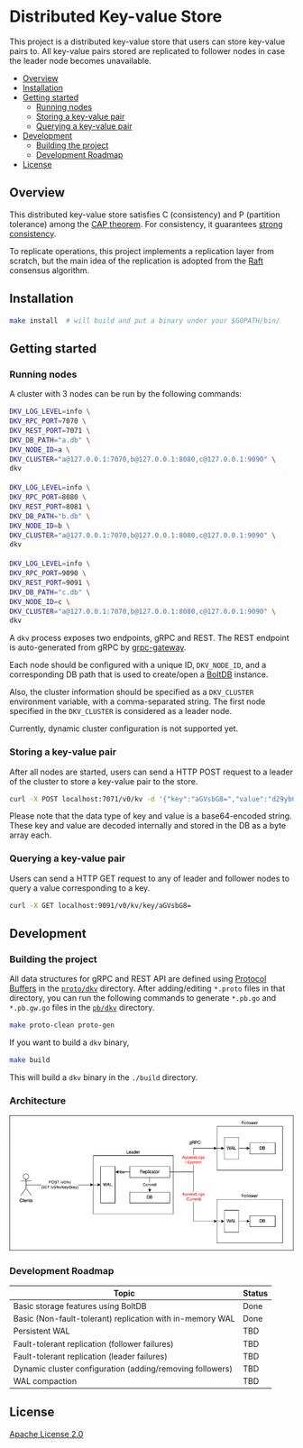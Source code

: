 # Distributed Key-value Store

This project is a distributed key-value store that users can store key-value pairs to.
All key-value pairs stored are replicated to follower nodes in case the leader node becomes unavailable.

* [Overview](#overview)
* [Installation](#installation)
* [Getting started](#getting-started)
    * [Running nodes](#running-nodes)
    * [Storing a key-value pair](#storing-a-key-value-pair)
    * [Querying a key-value pair](#querying-a-key-value-pair)
* [Development](#development)
    * [Building the project](#building-the-project)
    * [Development Roadmap](#development-roadmap)
* [License](#license)


## Overview

This distributed key-value store satisfies C (consistency) and P (partition tolerance) among the [CAP theorem](https://en.wikipedia.org/wiki/CAP_theorem).
For consistency, it guarantees [strong consistency](https://en.wikipedia.org/wiki/Strong_consistency).

To replicate operations, this project implements a replication layer from scratch,
but the main idea of the replication is adopted from the [Raft](https://raft.github.io/) consensus algorithm.


## Installation

```bash
make install  # will build and put a binary under your $GOPATH/bin/
```


## Getting started

### Running nodes

A cluster with 3 nodes can be run by the following commands:
```bash
DKV_LOG_LEVEL=info \
DKV_RPC_PORT=7070 \
DKV_REST_PORT=7071 \
DKV_DB_PATH="a.db" \
DKV_NODE_ID=a \
DKV_CLUSTER="a@127.0.0.1:7070,b@127.0.0.1:8080,c@127.0.0.1:9090" \
dkv

DKV_LOG_LEVEL=info \
DKV_RPC_PORT=8080 \
DKV_REST_PORT=8081 \
DKV_DB_PATH="b.db" \
DKV_NODE_ID=b \
DKV_CLUSTER="a@127.0.0.1:7070,b@127.0.0.1:8080,c@127.0.0.1:9090" \
dkv

DKV_LOG_LEVEL=info \
DKV_RPC_PORT=9090 \
DKV_REST_PORT=9091 \
DKV_DB_PATH="c.db" \
DKV_NODE_ID=c \
DKV_CLUSTER="a@127.0.0.1:7070,b@127.0.0.1:8080,c@127.0.0.1:9090" \
dkv
```

A `dkv` process exposes two endpoints, gRPC and REST. The REST endpoint is auto-generated from gRPC by [grpc-gateway](https://github.com/grpc-ecosystem/grpc-gateway).

Each node should be configured with a unique ID, `DKV_NODE_ID`, and a corresponding DB path that is used to create/open a [BoltDB](https://github.com/etcd-io/bbolt) instance.

Also, the cluster information should be specified as a `DKV_CLUSTER` environment variable, with a comma-separated string.
The first node specified in the `DKV_CLUSTER` is considered as a leader node.

Currently, dynamic cluster configuration is not supported yet.

### Storing a key-value pair

After all nodes are started, users can send a HTTP POST request to a leader of the cluster to store a key-value pair to the store.
```bash
curl -X POST localhost:7071/v0/kv -d '{"key":"aGVsbG8=","value":"d29ybGQ="}'
```
Please note that the data type of key and value is a base64-encoded string.
These key and value are decoded internally and stored in the DB as a byte array each.

### Querying a key-value pair

Users can send a HTTP GET request to any of leader and follower nodes to query a value corresponding to a key. 
```bash
curl -X GET localhost:9091/v0/kv/key/aGVsbG8=
```


## Development

### Building the project

All data structures for gRPC and REST API are defined using [Protocol Buffers](https://developers.google.com/protocol-buffers) in the [`proto/dkv`](./proto/dkv) directory.
After adding/editing `*.proto` files in that directory, you can run the following commands to generate `*.pb.go` and `*.pb.gw.go` files in the [`pb/dkv`](./pb/dkv) directory.
```bash
make proto-clean proto-gen
```

If you want to build a `dkv` binary,
```bash
make build
```
This will build a `dkv` binary in the `./build` directory.

### Architecture

![](./docs/images/dkv.drawio.png)

### Development Roadmap

| Topic                                                     | Status |
|-----------------------------------------------------------|--------|
| Basic storage features using BoltDB                       | Done   |
| Basic (Non-fault-tolerant) replication with in-memory WAL | Done   |
| Persistent WAL                                            | TBD    |
| Fault-tolerant replication (follower failures)            | TBD    | 
| Fault-tolerant replication (leader failures)              | TBD    | 
| Dynamic cluster configuration (adding/removing followers) | TBD    | 
| WAL compaction                                            | TBD    |


## License

[Apache License 2.0](./LICENSE)